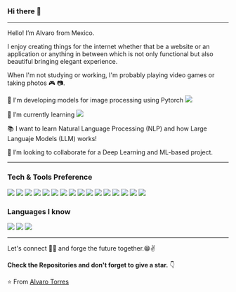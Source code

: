 ### Hi there 👋

<!--
**AlvaroTV/AlvaroTV** is a ✨ _special_ ✨ repository because its `README.md` (this file) appears on your GitHub profile.

Here are some ideas to get you started:

- 🔭 I’m currently working on ...
- 🌱 I’m currently learning ...
- 👯 I’m looking to collaborate on ...
- 🤔 I’m looking for help with ...
- 💬 Ask me about ...
- 📫 How to reach me: ...
- 😄 Pronouns: ...
- ⚡ Fun fact: ...
🤖
Pagina para ver los iconos disponibles: https://github.com/alexandresanlim/Badges4-README.md-Profile#-artificial-intelligence-
-->

---

Hello! I’m Alvaro from Mexico.  

I enjoy creating things for the internet whether that be a website or an application or anything in between which is not only functional but also beautiful bringing elegant experience.

When I'm not studying or working, I'm probably playing video games or taking photos  🎮 📷.
 
 🔭 I'm developing models for image processing using Pytorch <img src="https://img.shields.io/badge/PyTorch-EE4C2C?style=flat&logo=pytorch&logoColor=white">
 
 🤖 I’m currently learning <img src="https://img.shields.io/badge/TensorFlow-FF6F00?style=flat&logo=tensorflow&logoColor=white">
 
 :books: I want to learn Natural Language Processing (NLP) and how Large Languaje Models (LLM) works!
 
 👯 I’m looking to collaborate for a Deep Learning and ML-based project.
 
 

---

### Tech & Tools Preference

<img src = "https://img.shields.io/badge/-HTML5-E34F26?style=flat&logo=html5&logoColor=white"> <img src = "https://img.shields.io/badge/-CSS3-1572B6?style=flat&logo=css3&logoColor=white">
<img src="https://img.shields.io/badge/-Bootstrap-563D7C?style=flat&logo=bootstrap&logoColor=white">
<img src="https://img.shields.io/badge/-Sass-cc6699?style=flat&logo=sass&logoColor=ffffff">
<img src="https://img.shields.io/badge/Tailwindcss-%2338B2AC.svg?style=flat&logo=tailwind-css&logoColor=white">
<img src="https://img.shields.io/badge/-React-000000?style=flat&logo=react&logoColor=00c8ff">
<img src="https://img.shields.io/badge/Jupyter-orange.svg?style=flat&logo=jupyter&logoColor=white">
<img src="http://img.shields.io/badge/-Google%20Cloud%20Platform-4285F4?style=flat&logo=google%20cloud&logoColor=white">
<img src="https://img.shields.io/badge/-Progressive Web Apps-5A0FC8?style=flat">
<img src="http://img.shields.io/badge/-Git-F1502F?style=flat&logo=git&logoColor=FFFFFF">
<img src="http://img.shields.io/badge/-Github-000000?style=flat&logo=github&logoColor=FFFFFF">
<img src="http://img.shields.io/badge/-VS%20Code-007ACC?style=flat&logo=visual%20studio%20code&logoColor=white">
<img src="http://img.shields.io/badge/-Heroku-430098?style=flat&logo=heroku&logoColor=white">
<img src="http://img.shields.io/badge/-Vercel-black?style=flat&logo=vercel&logoColor=white">
<img src="https://img.shields.io/badge/TensorFlow-FF6F00?style=for-the-badge&logo=tensorflow&logoColor=white">
<img src="https://img.shields.io/badge/PyTorch-EE4C2C?style=for-the-badge&logo=pytorch&logoColor=white">

### Languages I know
<img src="https://img.shields.io/badge/-Python-green?style=flat&logo=python&logoColor=white">
<img src="http://img.shields.io/badge/-Java-F89820?style=flat&logo=java&logoColor=white"> 
<img src="https://img.shields.io/badge/-JavaScript-eed718?style=flat&logo=javascript&logoColor=ffffff"> 

---

Let's connect 👨‍💻 and forge the future together.😁✌

**Check the Repositories and don't forget to give a star.** 👇

:star: From [Alvaro Torres](https://github.com/AlvaroTV)
